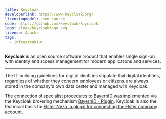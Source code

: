 ```yaml
---
title: Keycloak
developerlink: https://www.keycloak.org/
licensingmodel: open source
code: https://github.com/keycloak/keycloak
logo: /logo/keycloaklogo.svg
license: Apache
tags:
  - infrastruktur
---
```


**Keycloak** is an open source software product that enables single sign-on with identity and access management for modern applications and services.

---

The IT building guidelines for digital identities stipulate that digital identities, regardless of whether they concern employees or citizens, are always stored in the company's own data center and managed with Keycloak.

The connection of specialist procedures to BayernID was implemented via the Keycloak brokering mechanism [BayernID - Plugin](bayernid-plugin).
Keycloak is also the technical basis for [Elster Nezo, a plugin for connecting the Elster company account](elster-nezo_plugin).
